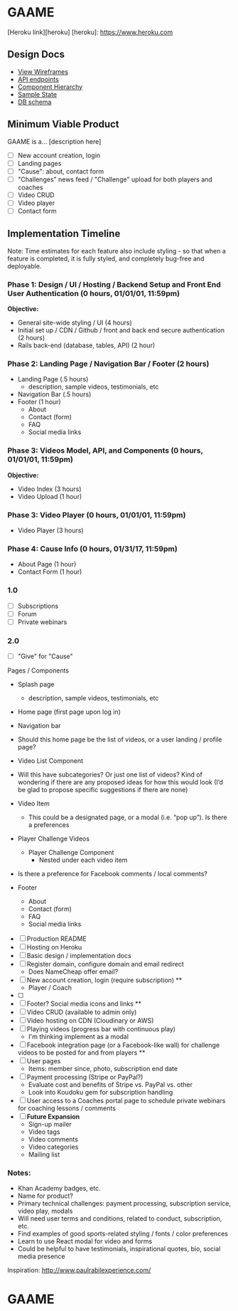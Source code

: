 # GAAME

[Heroku link][heroku]
[heroku]: https://www.heroku.com

## Design Docs
* [View Wireframes][wireframes]
* [API endpoints][api-endpoints]
* [Component Hierarchy][component-hierarchy]
* [Sample State][sample-state]
* [DB schema][schema]

[wireframes]: wireframes
[api-endpoints]: api-endpoints.md
[component-hierarchy]: component-hierarchy.md
[sample-state]: sample-state.md
[schema]: schema.md

## Minimum Viable Product

GAAME is a... [description here]

- [ ] New account creation, login
- [ ] Landing pages
- [ ] "Cause": about, contact form
- [ ] "Challenges" news feed / "Challenge" upload for both players and coaches
- [ ] Video CRUD
- [ ] Video player
- [ ] Contact form

## Implementation Timeline
Note: Time estimates for each feature also include styling - so that when a feature is completed, it is fully styled, and completely bug-free and deployable.

### Phase 1: Design / UI / Hosting / Backend Setup and Front End User Authentication (0 hours, 01/01/01, 11:59pm)
**Objective:**
- General site-wide styling / UI (4 hours)
- Initial set up / CDN / Github / front and back end secure authentication (2 hours)
- Rails back-end (database, tables, API) (2 hour)

### Phase 2: Landing Page / Navigation Bar / Footer (2 hours)
- Landing Page (.5 hours)
  - description, sample videos, testimonials, etc
- Navigation Bar (.5 hours)
- Footer (1 hour)
  - About
  - Contact (form)
  - FAQ
  - Social media links

### Phase 3: Videos Model, API, and Components (0 hours, 01/01/01, 11:59pm)

**Objective:**
- Video Index (3 hours)
- Video Upload (1 hour)

### Phase 3: Video Player (0 hours, 01/01/01, 11:59pm)
- Video Player (3 hours)

### Phase 4: Cause Info (0 hours, 01/31/17, 11:59pm)
- About Page (1 hour)
- Contact Form (1 hour)


### 1.0
- [ ] Subscriptions
- [ ] Forum
- [ ] Private webinars

### 2.0
- [ ] "Give" for "Cause"


Pages / Components
- Splash page
  - description, sample videos, testimonials, etc
- Home page (first page upon log in)
- Navigation bar
- Should this home page be the list of videos, or a user landing / profile page?
- Video List Component
- Will this have subcategories? Or just one list of videos? Kind of wondering if there are any proposed ideas for how this would look (I’d be glad to propose specific suggestions if there are none)
- Video Item
  - This could be a designated page, or a modal (i.e. “pop up”). Is there a preferences

- Player Challenge Videos
  - Player Challenge Component
    - Nested under each video item
- Is there a preference for Facebook comments / local comments?
- Footer
  - About
  - Contact (form)
  - FAQ
  - Social media links


- [ ] Production README
- [ ] Hosting on Heroku
- [ ] Basic design / implementation docs
- [ ] Register domain, configure domain and email redirect
  * Does NameCheap offer email?
- [ ] New account creation, login (require subscription) **
  - Player / Coach
- [ ]
- [ ] Footer? Social media icons and links **
- [ ] Video CRUD (available to admin only)
- [ ] Video hosting on CDN (Cloudinary or AWS)
- [ ] Playing videos (progress bar with continuous play)
   * I'm thinking implement as a modal
- [ ] Facebook integration page (or a Facebook-like wall) for challenge videos to be posted for and from players **
- [ ] User pages
   * Items: member since, photo, subscription end date
- [ ] Payment processing (Stripe or PayPal?)
   * Evaluate cost and benefits of Stripe vs. PayPal vs. other
   * Look into Koudoku gem for subscription handling
- [ ] User access to a Coaches portal page to schedule private webinars for coaching lessons / comments
- [ ] **Future Expansion**
  * Sign-up mailer
  * Video tags
  * Video comments
  * Video categories
  * Mailing list

### Notes:
 * Khan Academy badges, etc.
 * Name for product?
 * Primary technical challenges: payment processing, subscription service, video play, modals
 * Will need user terms and conditions, related to conduct, subscription, etc.
 * Find examples of good sports-related styling / fonts / color preferences
 * Learn to use React modal for video and forms
 * Could be helpful to have testimonials, inspirational quotes, bio, social media presence


Inspiration:
http://www.paulrabilexperience.com/
# GAAME
